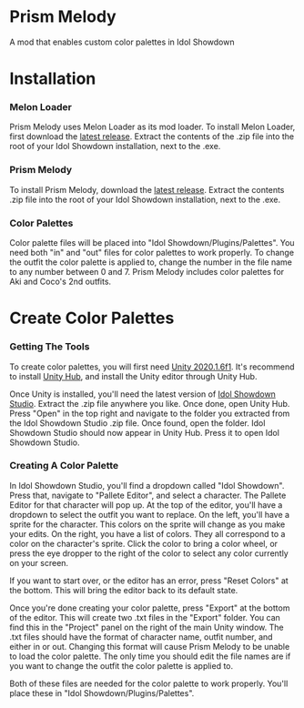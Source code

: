 # Prism Melody

A mod that enables custom color palettes in Idol Showdown

# Installation
### Melon Loader
Prism Melody uses Melon Loader as its mod loader. To install Melon Loader, first download the [latest release](https://github.com/LavaGang/MelonLoader/releases/latest/download/MelonLoader.x64.zip). Extract the contents of the .zip file into the root of your Idol Showdown installation, next to the .exe.

### Prism Melody
To install Prism Melody, download the [latest release](https://github.com/Makarew/Prism-Melody/releases/latest). Extract the contents .zip file into the root of your Idol Showdown installation, next to the .exe. 

### Color Palettes
Color palette files will be placed into "Idol Showdown/Plugins/Palettes". You need both "in" and "out" files for color palettes to work properly. To change the outfit the color palette is applied to, change the number in the file name to any number between 0 and 7. Prism Melody includes color palettes for Aki and Coco's 2nd outfits. 

# Create Color Palettes
### Getting The Tools
To create color palettes, you will first need [Unity 2020.1.6f1](https://unity.com/releases/editor/archive). It's recommend to install [Unity Hub](https://public-cdn.cloud.unity3d.com/hub/prod/UnityHubSetup.exe), and install the Unity editor through Unity Hub.

Once Unity is installed, you'll need the latest version of [Idol Showdown Studio](Idol-Showdown-Studio). Extract the .zip file anywhere you like. Once done, open Unity Hub. Press "Open" in the top right and navigate to the folder you extracted from the Idol Showdown Studio .zip file. Once found, open the folder. Idol Showdown Studio should now appear in Unity Hub. Press it to open Idol Showdown Studio.

### Creating A Color Palette
In Idol Showdown Studio, you'll find a dropdown called "Idol Showdown". Press that, navigate to "Pallete Editor", and select a character. The Pallete Editor for that character will pop up. At the top of the editor, you'll have a dropdown to select the outfit you want to replace. On the left, you'll have a sprite for the character. This colors on the sprite will change as you make your edits. On the right, you have a list of colors. They all correspond to a color on the character's sprite. Click the color to bring a color wheel, or press the eye dropper to the right of the color to select any color currently on your screen.

If you want to start over, or the editor has an error, press "Reset Colors" at the bottom. This will bring the editor back to its default state. 

Once you're done creating your color palette, press "Export" at the bottom of the editor. This will create two .txt files in the "Export" folder. You can find this in the "Project" panel on the right of the main Unity window. The .txt files should have the format of character name, outfit number, and either in or out. Changing this format will cause Prism Melody to be unable to load the color palette. The only time you should edit the file names are if you want to change the outfit the color palette is applied to.

Both of these files are needed for the color palette to work properly. You'll place these in "Idol Showdown/Plugins/Palettes".
